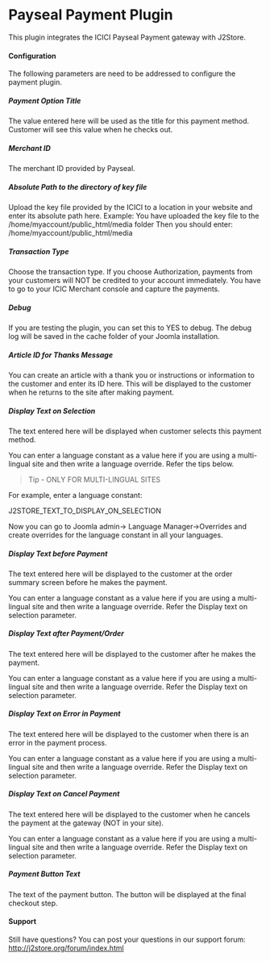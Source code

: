 # Payseal Payment Plugin

This plugin integrates the ICICI Payseal Payment gateway with J2Store.

#### Configuration
The following parameters are need to be addressed to configure the payment plugin.

##### Payment Option Title
The value entered here will be used as the title for this payment method. Customer will see this value when he checks out. 

##### Merchant ID
The merchant ID provided by Payseal. 

##### Absolute Path to the directory of key file
Upload the key file provided by the ICICI to a location in your website and enter its absolute path here. Example: You have uploaded the key file to the /home/myaccount/public_html/media folder
Then you should enter:
/home/myaccount/public_html/media

##### Transaction Type
Choose the transaction type. If you choose Authorization, payments from your customers will NOT be credited to your account immediately. You have to go to your ICIC Merchant console and capture the payments.

##### Debug
If you are testing the plugin, you can set this to YES to debug. The debug log will be saved in the cache folder of your Joomla installation.

##### Article ID for Thanks Message
You can create an article with a thank you or instructions or information to the customer and enter its ID here. This will be displayed to the customer when he returns to the site after making payment.

##### Display Text on Selection
The text entered here will be displayed when customer selects this payment method. 

You can enter a language constant as a value here if you are using a multi-lingual site and then write a language override. Refer the tips below.

>Tip - ONLY FOR MULTI-LINGUAL SITES

For example, enter a language constant: 

J2STORE_TEXT_TO_DISPLAY_ON_SELECTION 

Now you can go to Joomla admin-> Language Manager->Overrides and create overrides for the language constant in all your languages. 

##### Display Text before Payment
The text entered here will be displayed to the customer at the order summary screen before he makes the payment. 

You can enter a language constant as a value here if you are using a multi-lingual site and then write a language override. Refer the Display text on selection parameter. 

##### Display Text after Payment/Order
The text entered here will be displayed to the customer after he makes the payment. 

You can enter a language constant as a value here if you are using a multi-lingual site and then write a language override. Refer the Display text on selection parameter.

##### Display Text on Error in Payment
The text entered here will be displayed to the customer when there is an error in the payment process.

You can enter a language constant as a value here if you are using a multi-lingual site and then write a language override. Refer the Display text on selection parameter.

##### Display Text on Cancel Payment
The text entered here will be displayed to the customer when he cancels the payment at the gateway (NOT in your site).

You can enter a language constant as a value here if you are using a multi-lingual site and then write a language override. Refer the Display text on selection parameter.

##### Payment Button Text
The text of the payment button. The button will be displayed at the final checkout step.

#### Support
Still have questions? You can post your questions in our support forum: http://j2store.org/forum/index.html